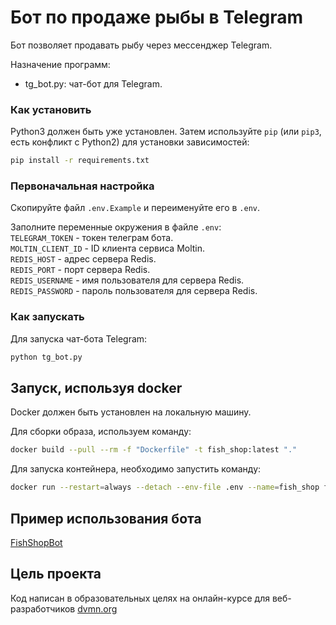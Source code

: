 # Бот по продаже рыбы в Telegram  

Бот позволяет продавать рыбу через мессенджер Telegram.  

Назначение программ:  
- tg_bot.py: чат-бот для Telegram.  

### Как установить

Python3 должен быть уже установлен.
Затем используйте `pip` (или `pip3`, есть конфликт с Python2) для установки зависимостей:
```bash
pip install -r requirements.txt
```

### Первоначальная настройка

Скопируйте файл `.env.Example` и переименуйте его в `.env`.  

Заполните переменные окружения в файле `.env`:  
`TELEGRAM_TOKEN` - токен телеграм бота.  
`MOLTIN_CLIENT_ID` - ID клиента сервиса Moltin.  
`REDIS_HOST` - адрес сервера Redis.  
`REDIS_PORT` - порт сервера Redis.  
`REDIS_USERNAME` - имя пользователя для сервера Redis.  
`REDIS_PASSWORD` - пароль пользователя для сервера Redis.  

### Как запускать

Для запуска чат-бота Telegram:  
```bash
python tg_bot.py
```

## Запуск, используя docker  

Docker должен быть установлен на локальную машину.  

Для сборки образа, используем команду:  
```bash
docker build --pull --rm -f "Dockerfile" -t fish_shop:latest "."
```

Для запуска контейнера, необходимо запустить команду:  
```bash
docker run --restart=always --detach --env-file .env --name=fish_shop fish_shop:latest
```

## Пример использования бота

[FishShopBot](https://t.me/FishShop_b10t_bot)

## Цель проекта

Код написан в образовательных целях на онлайн-курсе для веб-разработчиков [dvmn.org](https://dvmn.org/modules/)

